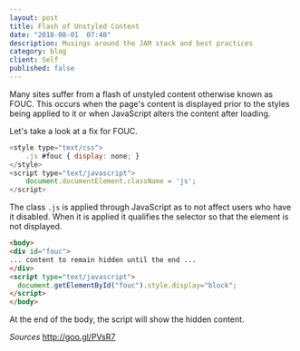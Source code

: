 ```yaml
---
layout: post
title: Flash of Unstyled Content
date: "2018-08-01  07:40"
description: Musings around the JAM stack and best practices
category: blog
client: Self
published: false
---
```


Many sites suffer from a flash of unstyled content otherwise known as FOUC. This occurs when the page's content is displayed prior to the styles being applied to it or when JavaScript alters the content after loading. 

Let's take a look at a fix for FOUC.

``` javascript
<style type="text/css">
    .js #fouc { display: none; }
</style>
<script type="text/javascript">
    document.documentElement.className = 'js';
</script>
```

The class `.js` is applied through JavaScript as to not affect users who have it disabled. When it is applied it qualifies the selector so that the element is not displayed. 

``` html
<body>
<div id="fouc">
... content to remain hidden until the end ...
</div>
<script type="text/javascript">
  document.getElementById("fouc").style.display="block";
</script>
</body>
```

At the end of the body, the script will show the hidden content.




*Sources*
http://goo.gl/PVsR7

